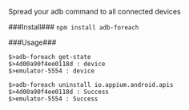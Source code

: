 Spread your adb command to all connected devices

###Install###
`npm install adb-foreach`

###Usage###
```
$>adb-foreach get-state
$>4d00a90f4ee0118d : device
$>emulator-5554 : device
```

```
$>adb-foreach uninstall io.appium.android.apis
$>4d00a90f4ee0118d : Success
$>emulator-5554 : Success
```
